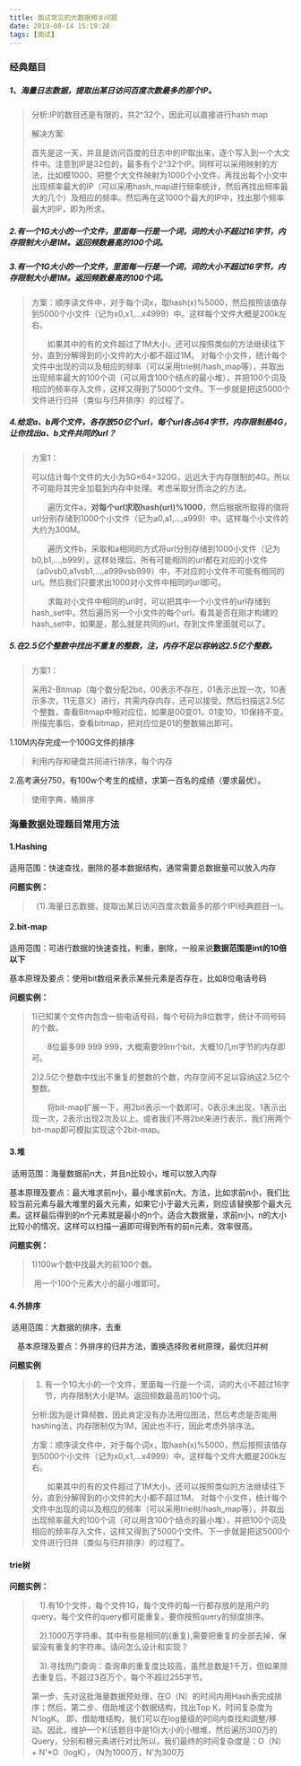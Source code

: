 ```yaml
---
title: 面试常见的大数据相关问题
date: 2019-08-14 15:19:28
tags: [面试]
---
```


### 经典题目

##### 1、海量日志数据，提取出某日访问百度次数最多的那个IP。

> 分析:IP的数目还是有限的，共2^32个，因此可以直接进行hash map
>
> 解决方案:
>
> ​	首先是这一天，并且是访问百度的日志中的IP取出来，逐个写入到一个大文件中。注意到IP是32位的，最多有个2^32个IP。同样可以采用映射的方法，比如模1000，把整个大文件映射为1000个小文件，再找出每个小文中出现频率最大的IP（可以采用hash_map进行频率统计，然后再找出频率最大的几个）及相应的频率。然后再在这1000个最大的IP中，找出那个频率最大的IP，即为所求。

##### 2.有一个1G大小的一个文件，里面每一行是一个词，词的大小不超过16字节，内存限制大小是1M。返回频数最高的100个词。

> 

##### 3.有一个1G大小的一个文件，里面每一行是一个词，词的大小不超过16字节，内存限制大小是1M。返回频数最高的100个词。

> 方案：顺序读文件中，对于每个词x，取hash(x)%5000，然后按照该值存到5000个小文件（记为x0,x1,...x4999）中。这样每个文件大概是200k左右。
>
> 　　如果其中的有的文件超过了1M大小，还可以按照类似的方法继续往下分，直到分解得到的小文件的大小都不超过1M。 对每个小文件，统计每个文件中出现的词以及相应的频率（可以采用trie树/hash_map等），并取出出现频率最大的100个词（可以用含100个结点的最小堆），并把100个词及相应的频率存入文件，这样又得到了5000个文件。下一步就是把这5000个文件进行归并（类似与归并排序）的过程了。



##### 4.给定a、b两个文件，各存放50亿个url，每个url各占64字节，内存限制是4G，让你找出a、b文件共同的url？

> 方案1：
>
> ​	可以估计每个文件的大小为5G×64=320G，远远大于内存限制的4G。所以不可能将其完全加载到内存中处理。考虑采取分而治之的方法。
>
> 　　遍历文件a，**对每个url求取hash(url)%1000**，然后根据所取得的值将url分别存储到1000个小文件（记为a0,a1,...,a999）中。这样每个小文件的大约为300M。
>
> 　　遍历文件b，采取和a相同的方式将url分别存储到1000小文件（记为b0,b1,...,b999）。这样处理后，所有可能相同的url都在对应的小文件（a0vsb0,a1vsb1,...,a999vsb999）中，不对应的小文件不可能有相同的url。然后我们只要求出1000对小文件中相同的url即可。
>
> 　　求每对小文件中相同的url时，可以把其中一个小文件的url存储到hash_set中。然后遍历另一个小文件的每个url，看其是否在刚才构建的hash_set中，如果是，那么就是共同的url，存到文件里面就可以了。

##### 5.在2.5亿个整数中找出不重复的整数，注，内存不足以容纳这2.5亿个整数。

> 方案1：
>
> ​	采用2-Bitmap（每个数分配2bit，00表示不存在，01表示出现一次，10表示多次，11无意义）进行，共需内存内存，还可以接受。然后扫描这2.5亿个整数，查看Bitmap中相对应位，如果是00变01，01变10，10保持不变。所描完事后，查看bitmap，把对应位是01的整数输出即可。

1.10M内存完成一个100G文件的排序

>利用内存和硬盘共同进行排序，每个内存

2.高考满分750，有100w个考生的成绩，求第一百名的成绩（要求最优）。

> 使用字典，桶排序





### 海量数据处理题目常用方法

#### 1.Hashing

​	适用范围：快速查找，删除的基本数据结构，通常需要总数据量可以放入内存

**问题实例：**

> （1).海量日志数据，提取出某日访问百度次数最多的那个IP(经典题目一)。

#### 2.bit-map

​	适用范围：可进行数据的快速查找，判重，删除，一般来说**数据范围是int的10倍以下**

​	基本原理及要点：使用bit数组来表示某些元素是否存在，比如8位电话号码

**问题实例：**

> 1)已知某个文件内包含一些电话号码，每个号码为8位数字，统计不同号码的个数。
>
> 　　8位最多99 999 999，大概需要99m个bit，大概10几m字节的内存即可。
>
> 2)2.5亿个整数中找出不重复的整数的个数，内存空间不足以容纳这2.5亿个整数。
>
> 　　将bit-map扩展一下，用2bit表示一个数即可，0表示未出现，1表示出现一次，2表示出现2次及以上。或者我们不用2bit来进行表示，我们用两个bit-map即可模拟实现这个2bit-map。

#### 3.堆

​	适用范围：海量数据前n大，并且n比较小，堆可以放入内存

​	基本原理及要点：最大堆求前n小，最小堆求前n大。方法，比如求前n小，我们比较当前元素与最大堆里的最大元素，如果它小于最大元素，则应该替换那个最大元素。这样最后得到的n个元素就是最小的n个。适合大数据量，求前n小，n的大小比较小的情况，这样可以扫描一遍即可得到所有的前n元素，效率很高。

**问题实例：**

>  1)100w个数中找最大的前100个数。
>
> ​	用一个100个元素大小的最小堆即可。

#### 4.外排序

​	适用范围：大数据的排序，去重

　基本原理及要点：外排序的归并方法，置换选择败者树原理，最优归并树

**问题实例**

> 1) 有一个1G大小的一个文件，里面每一行是一个词，词的大小不超过16字节，内存限制大小是1M。返回频数最高的100个词。
>
> 分析:因为是计算频数，因此肯定没有办法用位图法，然后考虑是否能用hashing法，内存限制仅为1M，因此也不行，因此考虑外排序法。
>
> 方案：顺序读文件中，对于每个词x，取hash(x)%5000，然后按照该值存到5000个小文件（记为x0,x1,...x4999）中。这样每个文件大概是200k左右。
>
> 　　如果其中的有的文件超过了1M大小，还可以按照类似的方法继续往下分，直到分解得到的小文件的大小都不超过1M。 对每个小文件，统计每个文件中出现的词以及相应的频率（可以采用trie树/hash_map等），并取出出现频率最大的100个词（可以用含100个结点的最小堆），并把100个词及相应的频率存入文件，这样又得到了5000个文件。下一步就是把这5000个文件进行归并（类似与归并排序）的过程了。



#### trie树



**问题实例：**

> 　1).有10个文件，每个文件1G，每个文件的每一行都存放的是用户的query，每个文件的query都可能重复。要你按照query的频度排序。
>
> 
>
> 　2).1000万字符串，其中有些是相同的(重复),需要把重复的全部去掉，保留没有重复的字符串。请问怎么设计和实现？
>
> 
>
> 　3).寻找热门查询：查询串的重复度比较高，虽然总数是1千万，但如果除去重复后，不超过3百万个，每个不超过255字节。　　
>
> 第一步、先对这批海量数据预处理，在O（N）的时间内用Hash表完成排序；然后，第二步、借助堆这个数据结构，找出Top K，时间复杂度为N‘logK。 即，借助堆结构，我们可以在log量级的时间内查找和调整/移动。因此，维护一个K(该题目中是10)大小的小根堆，然后遍历300万的Query，分别和根元素进行对比所以，我们最终的时间复杂度是：O（N） + N'*O（logK），（N为1000万，N’为300万

　